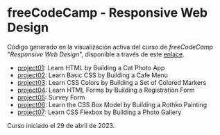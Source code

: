 # freeCodeCamp - Responsive Web Design

Código generado en la visualización activa del curso de *freeCodeCamp* "*Responsive Web Design*", disponible a través de este [enlace](https://www.freecodecamp.org/learn/2022/responsive-web-design/).

- [project01](/project01): Learn HTML by Building a Cat Photo App
- [project02](/project02): Learn Basic CSS by Building a Cafe Menu
- [project03](/project03): Learn CSS Colors by Building a Set of Colored Markers
- [project04](/project04): Learn HTML Forms by Building a Registration Form
- [project05](/project05): Survey Form
- [project06](/project06): Learn the CSS Box Model by Building a Rothko Painting
- [project07](/project07): Learn CSS Flexbox by Building a Photo Gallery

Curso iniciado el 29 de abril de 2023.
